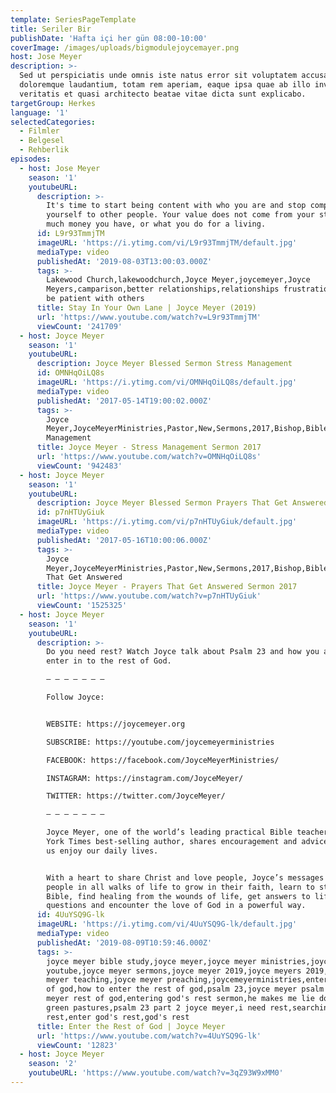 ```yaml
---
template: SeriesPageTemplate
title: Seriler Bir
publishDate: 'Hafta içi her gün 08:00-10:00'
coverImage: /images/uploads/bigmodulejoycemayer.png
host: Jose Meyer
description: >-
  Sed ut perspiciatis unde omnis iste natus error sit voluptatem accusantium
  doloremque laudantium, totam rem aperiam, eaque ipsa quae ab illo inventore
  veritatis et quasi architecto beatae vitae dicta sunt explicabo.
targetGroup: Herkes
language: '1'
selectedCategories:
  - Filmler
  - Belgesel
  - Rehberlik
episodes:
  - host: Jose Meyer
    season: '1'
    youtubeURL:
      description: >-
        It's time to start being content with who you are and stop comparing
        yourself to other people. Your value does not come from your status, how
        much money you have, or what you do for a living.  
      id: L9r93TmmjTM
      imageURL: 'https://i.ytimg.com/vi/L9r93TmmjTM/default.jpg'
      mediaType: video
      publishedAt: '2019-08-03T13:00:03.000Z'
      tags: >-
        Lakewood Church,lakewoodchurch,Joyce Meyer,joycemeyer,Joyce
        Meyers,camparison,better relationships,relationships frustrations,how to
        be patient with others
      title: Stay In Your Own Lane | Joyce Meyer (2019)
      url: 'https://www.youtube.com/watch?v=L9r93TmmjTM'
      viewCount: '241709'
  - host: Joyce Meyer
    season: '1'
    youtubeURL:
      description: Joyce Meyer Blessed Sermon Stress Management
      id: OMNHqOiLQ8s
      imageURL: 'https://i.ytimg.com/vi/OMNHqOiLQ8s/default.jpg'
      mediaType: video
      publishedAt: '2017-05-14T19:00:02.000Z'
      tags: >-
        Joyce
        Meyer,JoyceMeyerMinistries,Pastor,New,Sermons,2017,Bishop,Bible,Preacher,Preaching,Ministry,Stress
        Management
      title: Joyce Meyer - Stress Management Sermon 2017
      url: 'https://www.youtube.com/watch?v=OMNHqOiLQ8s'
      viewCount: '942483'
  - host: Joyce Meyer
    season: '1'
    youtubeURL:
      description: Joyce Meyer Blessed Sermon Prayers That Get Answered
      id: p7nHTUyGiuk
      imageURL: 'https://i.ytimg.com/vi/p7nHTUyGiuk/default.jpg'
      mediaType: video
      publishedAt: '2017-05-16T10:00:06.000Z'
      tags: >-
        Joyce
        Meyer,JoyceMeyerMinistries,Pastor,New,Sermons,2017,Bishop,Bible,Preacher,Preaching,Ministry,Prayers
        That Get Answered
      title: Joyce Meyer - Prayers That Get Answered Sermon 2017
      url: 'https://www.youtube.com/watch?v=p7nHTUyGiuk'
      viewCount: '1525325'
  - host: Joyce Meyer
    season: '1'
    youtubeURL:
      description: >-
        Do you need rest? Watch Joyce talk about Psalm 23 and how you are to
        enter in to the rest of God.

        – – – – – – –

        Follow Joyce:


        WEBSITE: https://joycemeyer.org 

        SUBSCRIBE: https://youtube.com/joycemeyerministries

        FACEBOOK: https://facebook.com/JoyceMeyerMinistries/ 

        INSTAGRAM: https://instagram.com/JoyceMeyer/ 

        TWITTER: https://twitter.com/JoyceMeyer/  

        – – – – – – –

        Joyce Meyer, one of the world’s leading practical Bible teachers and New
        York Times best-selling author, shares encouragement and advice to help
        us enjoy our daily lives.


        With a heart to share Christ and love people, Joyce’s messages help
        people in all walks of life to grow in their faith, learn to study the
        Bible, find healing from the wounds of life, get answers to life’s
        questions and encounter the love of God in a powerful way.
      id: 4UuYSQ9G-lk
      imageURL: 'https://i.ytimg.com/vi/4UuYSQ9G-lk/default.jpg'
      mediaType: video
      publishedAt: '2019-08-09T10:59:46.000Z'
      tags: >-
        joyce meyer bible study,joyce meyer,joyce meyer ministries,joyce meyer
        youtube,joyce meyer sermons,joyce meyer 2019,joyce meyers 2019,joyce
        meyer teaching,joyce meyer preaching,joycemeyerministries,enter the rest
        of god,how to enter the rest of god,psalm 23,joyce meyer psalm 23,joyce
        meyer rest of god,entering god's rest sermon,he makes me lie down in
        green pastures,psalm 23 part 2 joyce meyer,i need rest,searching for
        rest,enter god's rest,god's rest
      title: Enter the Rest of God | Joyce Meyer
      url: 'https://www.youtube.com/watch?v=4UuYSQ9G-lk'
      viewCount: '12823'
  - host: Joyce Meyer
    season: '2'
    youtubeURL: 'https://www.youtube.com/watch?v=3qZ93W9xMM0'
---
```


